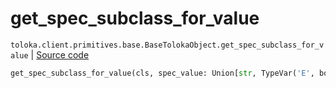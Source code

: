 # get_spec_subclass_for_value
`toloka.client.primitives.base.BaseTolokaObject.get_spec_subclass_for_value` | [Source code](https://github.com/Toloka/toloka-kit/blob/v1.1.1/src/client/primitives/base.py#L228)

```python
get_spec_subclass_for_value(cls, spec_value: Union[str, TypeVar('E', bound=Enum), None] = None)
```

